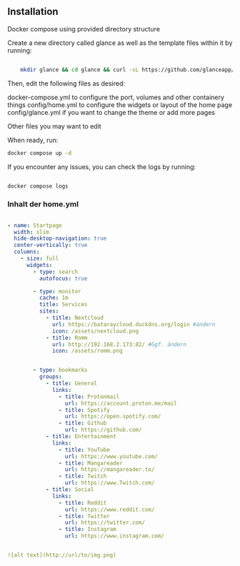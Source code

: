 ## Installation

Docker compose using provided directory structure 

Create a new directory called glance as well as the template files within it by running:

```bash

    mkdir glance && cd glance && curl -sL https://github.com/glanceapp/docker-compose-template/archive/refs/heads/main.tar.gz | tar -xzf - --strip-components 2

```

Then, edit the following files as desired:

  docker-compose.yml to configure the port, volumes and other containery things
  config/home.yml to configure the widgets or layout of the home page
  config/glance.yml if you want to change the theme or add more pages

Other files you may want to edit

When ready, run:
```bash
docker compose up -d

```

If you encounter any issues, you can check the logs by running:

```bash

docker compose logs

```

### Inhalt der home.yml

```yml

- name: Startpage
  width: slim
  hide-desktop-navigation: true
  center-vertically: true
  columns:
    - size: full
      widgets:
        - type: search
          autofocus: true

        - type: monitor
          cache: 1m
          title: Services
          sites:
            - title: Nextcloud
              url: https://bataraycloud.duckdns.org/login #ändern
              icon: /assets/nextcloud.png
            - title: Romm
              url: http://192.168.2.173:82/ #Ggf. ändern
              icon: /assets/romm.png


        - type: bookmarks
          groups:
            - title: General
              links:
                - title: Protonmail
                  url: https://account.proton.me/mail
                - title: Spotify
                  url: https://open.spotify.com/
                - title: Github
                  url: https://github.com/
            - title: Entertainment
              links:
                - title: YouTube
                  url: https://www.youtube.com/
                - title: Mangareader
                  url: https://mangareader.to/
                - title: Twitch
                  url: https://www.Twitch.com/
            - title: Social
              links:
                - title: Reddit
                  url: https://www.reddit.com/
                - title: Twitter
                  url: https://twitter.com/
                - title: Instagram
                  url: https://www.instagram.com/


![alt text](http://url/to/img.png)
